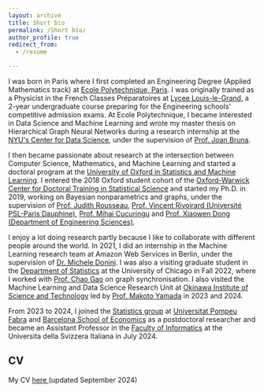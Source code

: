 ```yaml
---
layout: archive
title: Short bio
permalink: /Short bio/
author_profile: true
redirect_from:
  - /resume

---
```


I was born in Paris where I first completed an Engineering Degree (Applied Mathematics track) at [Ecole Polytechnique, Paris](https://www.polytechnique.edu/). I was originally trained as a Physicist in the French Classes Préparatoires at [Lycee Louis-le-Grand](https://www.louislegrand.fr/), a 2-year undergraduate course preparing for the Engineering schools' competitive admission exams. At Ecole Polytechnique, I became interested in Data Science and Machine Learning and wrote my master thesis on Hierarchical Graph Neural Networks during a research internship at the [NYU's Center for Data Science](https://cds.nyu.edu/), under the supervision of [Prof. Joan Bruna](https://cims.nyu.edu/~bruna/).

I then became passionate about research at the intersection between Computer Science, Mathematics, and Machine Learning and started a doctoral program at the [University of Oxford in Statistics and Machine Learning](https://www.stats.ox.ac.uk/). I entered the 2018 Oxford student cohort of the [Oxford-Warwick Center for Doctoral Training in Statistical Science](http://www.oxwasp-cdt.ac.uk/) and started my Ph.D. in 2019, working on Bayesian nonparametrics and graphs, under the supervision of [Prof. Judith Rousseau](https://www.stats.ox.ac.uk/~rousseau/), [Prof. Vincent Rivoirard (Université PSL-Paris Dauphine)](https://www.ceremade.dauphine.fr/~rivoirar/), [Prof. Mihai Cucuringu](https://www.stats.ox.ac.uk/~cucuring/) and [Prof. Xiaowen Dong (Department of Engineering Sciences)](https://web.media.mit.edu/~xdong/).

I enjoy a lot doing research partly because I like to collaborate with different people around the world. In 2021, I did an internship in the Machine Learning research team at Amazon Web Services in Berlin, under the supervision of [Dr. Michele Donini](https://www.amazon.science/author/michele-donini). I was also a visiting graduate student in the [Department of Statistics](https://stat.uchicago.edu/) at the University of Chicago in Fall 2022, where I worked with [Prof. Chao Gao](https://www.stat.uchicago.edu/~chaogao/) on graph synchronisation. I also visited the Machine Learning and Data Science Research Unit at [Okinawa Institute of Science and Technology](https://www.oist.jp/) led by [Prof. Makoto Yamada](https://riken-yamada.github.io/profile.html) in 2023 and 2024.

From 2023 to 2024, I joined the [Statistics group](https://sites.google.com/view/stats-upf/) at [Universitat Pompeu Fabra](https://www.upf.edu/) and [Barcelona School of Economics](https://bse.eu/) as a postdoctoral researcher and became an Assistant Professor in the [Faculty of Informatics](https://www.inf.usi.ch/en) at the Universita della Svizzera Italiana in July 2024.

## CV

My CV <u><a href="https://github.com/dsulem/dsulem.github.io/tree/dsulem-patch-6/docs/CV_webpage.pdf">here </a></u> (updated September 2024)


